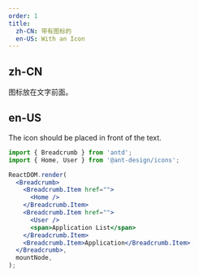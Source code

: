 ```yaml
---
order: 1
title:
  zh-CN: 带有图标的
  en-US: With an Icon
---
```


## zh-CN

图标放在文字前面。

## en-US

The icon should be placed in front of the text.

```jsx
import { Breadcrumb } from 'antd';
import { Home, User } from '@ant-design/icons';

ReactDOM.render(
  <Breadcrumb>
    <Breadcrumb.Item href="">
      <Home />
    </Breadcrumb.Item>
    <Breadcrumb.Item href="">
      <User />
      <span>Application List</span>
    </Breadcrumb.Item>
    <Breadcrumb.Item>Application</Breadcrumb.Item>
  </Breadcrumb>,
  mountNode,
);
```
